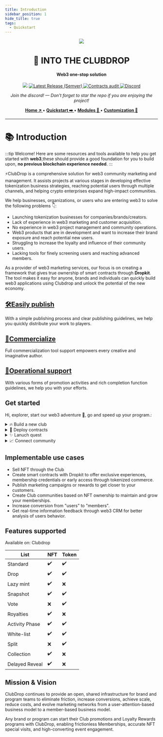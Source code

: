 ```yaml
---
title: Introduction
sidebar_position: 1
hide_title: true
tags:
  - Quickstart
---
```

<p align="center">
  <img width={150} src="/img/logo.png" />
</p>

<h1 align="center">🥂 INTO THE CLUBDROP</h1>

<h4 align="center">Web3 one-stop solution</h4>

<!-- Badges -->
<p align="center">
  <img className="me-shield" src="https://img.shields.io/amo/stars/Stars?color=yellow&label=%F0%9F%92%97Stars&logo=clubdrop&logoColor=green" />
  <a href="https://github.com">
    <img className="me-shield" alt="Latest Release (Semver)" src="https://img.shields.io/amo/v/Release?color=blue&label=%F0%9F%9A%80Release&logo=clubdrop&logoColor=green" />
  </a>
  <a href="https://github.com">
    <img className="me-shield" title="Contracts audit" src="https://img.shields.io/badge/Contract-%E2%9C%94%EF%B8%8F%20Audit-brightgreen" alt="Contracts audit" />
  </a>
  <a href="https://discord.gg">
    <img title="Discord" src="https://discordapp.com/api/guilds/972958686051962910/widget.png?style=shield" />
  </a>
</p>

<!-- Links -->
<p align="center">
<i>Join the discord! — Don't forget to star the repo if you are enjoying the project!</i>
</p>
<p align="center">
<a href="https://www.google.com.hk/"><strong> Home ↗️ </strong></a> • <a href="https://www.google.com.hk/"><strong> Quickstart ➡️ </strong></a> • <a href="https://www.google.com.hk/"><strong> Modules 🧩 </strong></a> • <a href="https://www.google.com.hk/"><strong> Customization 🎨 </strong></a>
</p>

---
# 📚 Introduction
:::tip Welcome!
Here are some resources and tools available to help you get started with **web3**,these should provide a good foundation for you to build upon, **no previous blockchain experience needed**.
:::

⚡️ClubDrop is a comprehensive solution for web3 community marketing and management. It assists projects at various stages in developing effective tokenization business strategies, reaching potential users through multiple channels, and helping crypto enterprises expand high-impact communities.

We help businesses, organizations, or users who are entering web3 to solve the following problems 👇:

- Launching tokenization businesses for companies/brands/creators.
- Lack of experience in web3 marketing and customer acquisition.
- No experience in web3 project management and community operations.
- Web3 products that are in development and want to increase their brand exposure and reach potential new users.
- Struggling to increase the loyalty and influence of their community users.
- Lacking tools for finely screening users and reaching advanced members.

As a provider of web3 marketing services, our focus is on creating a framework that gives true ownership of smart contracts through **Dropkit**. The tool makes it easy for anyone, brands and individuals can quickly build web3 applications using Clubdrop and unlock the potential of the new economy.

<div class="docs-card-container">
  <div class="row row-cols-1 row-cols-md-2a g-3">
    <div class="col">
      <div class="card card-body h-100 d-flex flex-column">
        <a
          href="#"
          class="card-title card-link stretched-link"
        >
          <h2>🛠Easily publish</h2>
        </a>
        <p class="card-text">With a simple publishing process and clear publishing guidelines, we help you quickly distribute your work to players.
        </p>
      </div>
    </div>
    <div class="col">
      <div class="card card-body h-100 d-flex flex-column">
        <a
          href="#"
          class="card-title card-link stretched-link"
        >
          <h2>🌈Commercialize</h2>
        </a>
        <p class="card-text">Full commercialization tool support empowers every creative and imaginative author.
        </p>
      </div>
    </div>
    <div class="col">
      <div class="card card-body h-100 d-flex flex-column">
        <a
          href="#"
          class="card-title card-link stretched-link"
        >
          <h2>👀Operational support</h2>
        </a>
        <p class="card-text">With various forms of promotion activities and rich completion function guidelines, we help you with your efforts.
        </p>
      </div>
    </div>
  </div>
</div>

## Get started

Hi, explorer, start our web3 adventure 🌻, go and speed up your program.:

<details>
  <summary>🔥 Build a new club</summary>

Convert your design into a launch ready website. The first step you need to get a new club, the system offering **Frontend** with a free sub domain for your web3 app.  You may also take a few steps to setup `contracts`, `campaigns`, `quests`, `rewards`and more.

Here we go and 👉 [start your first club](./Quickstart/build-a-club.md)!
</details>

<details>
  <summary>🐣 Deploy contracts</summary>

Use the Dropkit to ship your contracts directly to any of supported networks `ethereum`,`polygon`,`BNB smart chain`.
</details>

<details>
  <summary>✨ Lanuch quest</summary>

Helps quest initiators and implementers to collaborate efficiently and better align mutual interests. 
</details>

<details>
  <summary>📈 Connect community</summary>

Clubline enable powered messaging where communities and projects can connect, build, and discover alpha.
</details>

## Implementable use cases

- Sell NFT through the Club
- Create smart contracts with Dropkit to offer exclusive experiences, membership credentials or early access through tokenized commerce.
- Publish marketing campaigns or rewards to get closer to your customers.
- Create Club communities based on NFT ownership to maintain and grow your memberships.
- Increase conversion from "users" to "members".
- Get real-time information feedback through web3 CRM for better analysis of users behavior.

## Features supported

<div className='badge badge--primary heading-badge'>Available on: Clubdrop</div>

| List           | NFT       | Token     |
| -----------    | --------- | ----------|
| Standard       | ✔️        | ✔️       |
| Drop           | ✔️        | ✔️       |
| Lazy mint      | ✔️        | ❌       |
| Snapshot       | ✔️        | ✔️       |
| Vote           | ❌        | ✔️       |
| Royalties      | ✔️        | ❌       |
| Activity Phase | ✔️        | ✔️       |
| White-list     | ✔️        | ✔️       |
| Split          | ❌        | ✔️       |
| Collection     | ✔️        | ❌       |
| Delayed Reveal | ✔️        | ❌       |

## Mission & Vision

ClubDrop continues to provide an open, shared infrastructure for brand and program teams to eliminate friction, increase conversions, achieve scale, reduce costs, and evolve marketing networks from a user-attention-based business model to a member-based business model.

Any brand or program can start their Club promotions and Loyalty Rewards programs with ClubDrop, enabling frictionless Memberships, accurate NFT special visits, and high-converting event engagement.